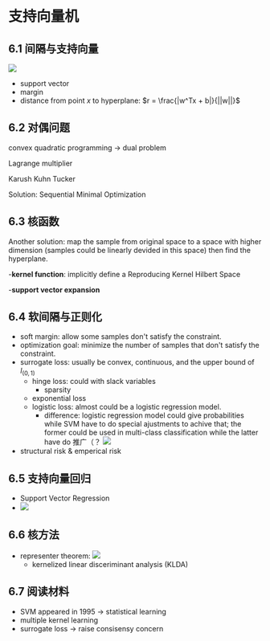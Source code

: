 # 支持向量机

## 6.1 间隔与支持向量
![](0010.png)
- support vector
- margin
- distance from point $x$ to hyperplane: $r = \frac{|w^Tx + b|}{||w||}$
## 6.2 对偶问题
 convex quadratic programming -> dual problem
 
 Lagrange multiplier
 
Karush Kuhn Tucker

Solution: Sequential Minimal Optimization

## 6.3 核函数
Another solution: map the sample from original space to a space with higher dimension (samples could be linearly devided in this space) then find the hyperplane.

-**kernel function**: implicitly define a Reproducing Kernel Hilbert Space

-**support vector expansion** 

## 6.4 软间隔与正则化
- soft margin: allow some samples don't satisfy the constraint.
- optimization goal: minimize the number of samples that don't satisfy the constraint.
- surrogate loss: usually be convex, continuous, and the upper bound of $l_(0,1)$
	- hinge loss: could with slack variables
		- sparsity
	- exponential loss
	- logistic loss: almost could be a logistic regression model.
		- difference: logistic regression model could give probabilities while SVM have to do special ajustments to achive that; the former could be used in multi-class classification while the latter have do 推广（？
![](0011.png)
- structural risk & emperical risk
## 6.5 支持向量回归
- Support Vector Regression
- ![](0012.png)
## 6.6 核方法
- representer theorem:
	![](0013.png)
	- kernelized linear disceriminant analysis (KLDA)

## 6.7 阅读材料
- SVM appeared in 1995 -> statistical learning
- multiple kernel learning 
- surrogate loss ->  raise consisensy concern